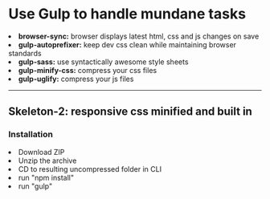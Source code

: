 <h1>Use Gulp to handle mundane tasks</h1>
<li><b>browser-sync:</b> browser displays latest html, css and js changes on save</li>
<li><b>gulp-autoprefixer:</b> keep dev css clean while maintaining browser standards</li>
<li><b>gulp-sass:</b> use syntactically awesome style sheets</li>
<li><b>gulp-minify-css:</b> compress your css files</li>
<li><b>gulp-uglify:</b> compress your js files</li>

<hr>

<h2>Skeleton-2: responsive css minified and built in</h2>

<h3>Installation</h3>
<li>Download ZIP</li>
<li>Unzip the archive</li>
<li>CD to resulting uncompressed folder in CLI</li>
<li>run "npm install"</li>
<li>run "gulp"</li>